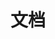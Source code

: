 ---
title: 文档
icon: folder
description:
index: false
#star: true
#sticky: 10
#dir:
#  order: 1
#分类
#category:
#  - Cookbook
#  - Tutorial
#  - Get Started
---